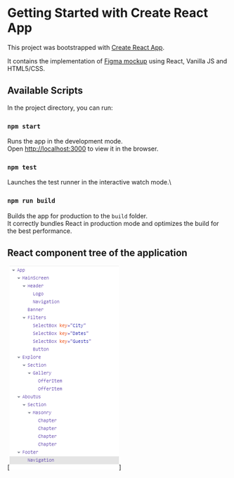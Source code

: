 # Getting Started with Create React App

This project was bootstrapped with [Create React App](https://github.com/facebook/create-react-app).

It contains the implementation of [Figma mockup](https://www.figma.com/file/oKN9NbDMHh99WaQXyvAPN9/Rental-website) using React, Vanilla JS and HTML5/CSS.

## Available Scripts

In the project directory, you can run:

### `npm start`

Runs the app in the development mode.\
Open [http://localhost:3000](http://localhost:3000) to view it in the browser.


### `npm test`

Launches the test runner in the interactive watch mode.\

### `npm run build`

Builds the app for production to the `build` folder.\
It correctly bundles React in production mode and optimizes the build for the best performance.

## React component tree of the application

[![Components](./docs/components.png)]



